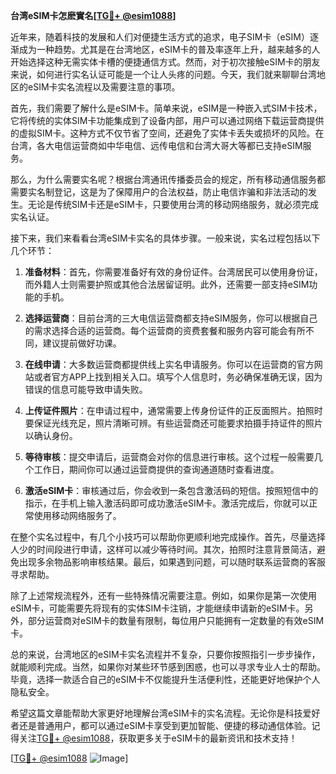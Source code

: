 **台湾eSIM卡怎麽實名[[TG💪+ @esim1088](https://t.me/s/esim1088)]**

近年来，随着科技的发展和人们对便捷生活方式的追求，电子SIM卡（eSIM）逐渐成为一种趋势。尤其是在台湾地区，eSIM卡的普及率逐年上升，越来越多的人开始选择这种无需实体卡槽的便捷通信方式。然而，对于初次接触eSIM卡的朋友来说，如何进行实名认证可能是一个让人头疼的问题。今天，我们就来聊聊台湾地区的eSIM卡实名流程以及需要注意的事项。

首先，我们需要了解什么是eSIM卡。简单来说，eSIM是一种嵌入式SIM卡技术，它将传统的实体SIM卡功能集成到了设备内部，用户可以通过网络下载运营商提供的虚拟SIM卡。这种方式不仅节省了空间，还避免了实体卡丢失或损坏的风险。在台湾，各大电信运营商如中华电信、远传电信和台湾大哥大等都已支持eSIM服务。

那么，为什么需要实名呢？根据台湾通讯传播委员会的规定，所有移动通信服务都需要实名制登记，这是为了保障用户的合法权益，防止电信诈骗和非法活动的发生。无论是传统SIM卡还是eSIM卡，只要使用台湾的移动网络服务，就必须完成实名认证。

接下来，我们来看看台湾eSIM卡实名的具体步骤。一般来说，实名过程包括以下几个环节：

1. **准备材料**：首先，你需要准备好有效的身份证件。台湾居民可以使用身份证，而外籍人士则需要护照或其他合法居留证明。此外，还需要一部支持eSIM功能的手机。

2. **选择运营商**：目前台湾的三大电信运营商都支持eSIM服务，你可以根据自己的需求选择合适的运营商。每个运营商的资费套餐和服务内容可能会有所不同，建议提前做好功课。

3. **在线申请**：大多数运营商都提供线上实名申请服务。你可以在运营商的官方网站或者官方APP上找到相关入口。填写个人信息时，务必确保准确无误，因为错误的信息可能导致申请失败。

4. **上传证件照片**：在申请过程中，通常需要上传身份证件的正反面照片。拍照时要保证光线充足，照片清晰可辨。有些运营商还可能要求拍摄手持证件的照片以确认身份。

5. **等待审核**：提交申请后，运营商会对你的信息进行审核。这个过程一般需要几个工作日，期间你可以通过运营商提供的查询通道随时查看进度。

6. **激活eSIM卡**：审核通过后，你会收到一条包含激活码的短信。按照短信中的指示，在手机上输入激活码即可成功激活eSIM卡。激活完成后，你就可以正常使用移动网络服务了。

在整个实名过程中，有几个小技巧可以帮助你更顺利地完成操作。首先，尽量选择人少的时间段进行申请，这样可以减少等待时间。其次，拍照时注意背景简洁，避免出现多余物品影响审核结果。最后，如果遇到问题，可以随时联系运营商的客服寻求帮助。

除了上述常规流程外，还有一些特殊情况需要注意。例如，如果你是第一次使用eSIM卡，可能需要先将现有的实体SIM卡注销，才能继续申请新的eSIM卡。另外，部分运营商对eSIM卡的数量有限制，每位用户只能拥有一定数量的有效eSIM卡。

总的来说，台湾地区的eSIM卡实名流程并不复杂，只要你按照指引一步步操作，就能顺利完成。当然，如果你对某些环节感到困惑，也可以寻求专业人士的帮助。毕竟，选择一款适合自己的eSIM卡不仅能提升生活便利性，还能更好地保护个人隐私安全。

希望这篇文章能帮助大家更好地理解台湾eSIM卡的实名流程。无论你是科技爱好者还是普通用户，都可以通过eSIM卡享受到更加智能、便捷的移动通信体验。记得关注[TG💪+ @esim1088](https://t.me/s/esim1088)，获取更多关于eSIM卡的最新资讯和技术支持！

[[TG💪+ @esim1088](https://t.me/s/esim1088) ![Image](https://i.postimg.cc/4NQfJmqS/Snipaste-2025-05-13-00-14-12.png)]